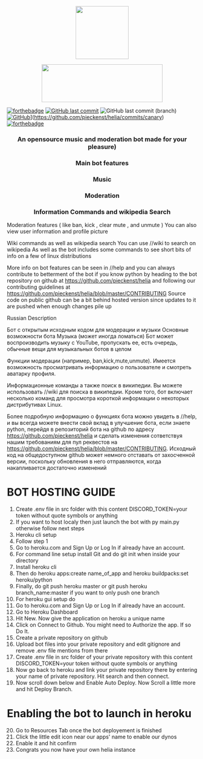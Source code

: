 <p align="center">
<img align="center" src="https://raw.githubusercontent.com/pieckenst/helia/canary/heliacircle.png" height="140" width="140">
</p>

<p align="center">
<img align="center" src="https://raw.githubusercontent.com/pieckenst/helia/canary/bitmapcanarym.png" height="100" width="320">
</p>

[![forthebadge](https://forthebadge.com/images/badges/made-with-python.svg)](https://forthebadge.com)
[![GitHub last commit](https://img.shields.io/github/last-commit/pieckenst/helia?style=for-the-badge)](https://github.com/pieckenst/helia/commits/current)
![GitHub last commit (branch)](https://img.shields.io/github/last-commit/pieckenst/helia/canary?color=ff4500&label=CANARY%3ALAST%20COMMIT&style=for-the-badge)
[![GitHub](https://img.shields.io/github/license/pieckenst/helia?style=for-the-badge)](https://github.com/pieckenst/helia/blob/master/LICENSE)](https://github.com/pieckenst/helia/commits/canary)
[![forthebadge](https://forthebadge.com/images/badges/built-with-love.svg)](https://forthebadge.com)

<div align="center">
<h3 align="center">An opensource music and moderation bot made for your pleasure)</h3>  
<h3 align="center">Main bot features</h3>
<h3 align="center"> Music </h3>
<h3 align="center"> Moderation </h3>
<h3 align="center"> Information Commands and wikipedia Search</h3>
</div>

Moderation features ( like ban, kick , clear mute , and unmute ) You can also view user information and profile picture

Wiki commands as well as wikipedia search You can use //wiki to search on wikipedia As well as the bot includes some commands to see short bits of info on a few of linux distributions

More info on bot features can be seen in //help and you can always contribute to betterment of the bot if you know python by heading to the bot repository on github at https://github.com/pieckenst/helia and following our contributing guidelines at https://github.com/pieckenst/helia/blob/master/CONTRIBUTING
Source code on public github can be a bit behind hosted version since updates to it are pushed when enough changes pile up

Russian Description

Бот с открытым исходным кодом для модерации и музыки Основные возможности бота Музыка (может иногда ломаться) Бот может воспроизводить музыку с YouTube, пропускать ее, есть очередь, обычные вещи для музыкальных ботов в целом

Функции модерации (например, ban,kick,mute,unmute).  Имеется возможность просматривать информацию о пользователе и смотреть аватарку профиля.

Информационные команды а также поиск в википедии. Вы можете использовать //wiki для поиска в википедии. Кроме того, бот включает несколько команд для просмотра короткой информации о некоторых дистрибутивах Linux.

Более подробную информацию о функциях бота можно увидеть в //help, и вы всегда можете внести свой вклад в улучшение бота, если знаете python, перейдя в репозиторий бота на github по адресу https://github.com/pieckenst/helia и сделать изменения сответствуя нашим требованиям для пул реквестов на https://github.com/pieckenst/helia/blob/master/CONTRIBUTING. Исходный код на общедоступном github может немного отставать от захосченной версии, поскольку обновления в него отправляются, когда накапливается достаточно изменений

# BOT HOSTING GUIDE
1. Create .env file in src folder with this content
DISCORD_TOKEN=your token without quote symbols or anything
2. If you want to host localy then just launch the bot with py main.py otherwise follow next steps
3. Heroku cli setup
4. Follow step 1 
5. Go to heroku.com and Sign Up or Log In if already have an account.
6. For command line setup install Git and do git init when inside your directory
7. Install heroku cli
8. Then do heroku apps:create name_of_app and heroku buildpacks:set heroku/python
9. Finally, do git push heroku master or git push heroku branch_name:master if you want to only push one branch
10. For heroku gui setup do
11. Go to heroku.com and Sign Up or Log In if already have an account.
12. Go to Heroku Dashboard
13. Hit New. Now give the application on heroku a unique name
14. Click on Connect to Github. You might need to Authorize the app. If so Do It. 
15. Create a private repository on github 
16. Upload bot files into your private repository and edit gitignore and remove .env file mentions from there
17. Create .env file in src folder of your private repository with this content
DISCORD_TOKEN=your token without quote symbols or anything
18. Now go back to heroku and link your private repository there by entering your name of private repository. Hit search and then connect.
19. Now scroll down below and Enable Auto Deploy. Now Scroll a little more and hit Deploy Branch.
# Enabling the bot to launch in heroku
20. Go to Resources Tab once the bot deployement is finished
21. Click the little edit icon near our apps' name to enable our dynos
22. Enable it and hit confirm
23. Congrats you now have your own helia instance
